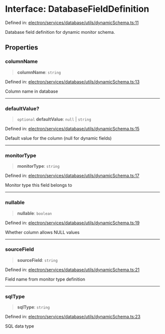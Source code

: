 # Interface: DatabaseFieldDefinition

Defined in: [electron/services/database/utils/dynamicSchema.ts:11](https://github.com/Nick2bad4u/Uptime-Watcher/blob/3cce0c3b352c8390536ca3c7399ece50a05faf18/electron/services/database/utils/dynamicSchema.ts#L11)

Database field definition for dynamic monitor schema.

## Properties

### columnName

> **columnName**: `string`

Defined in: [electron/services/database/utils/dynamicSchema.ts:13](https://github.com/Nick2bad4u/Uptime-Watcher/blob/3cce0c3b352c8390536ca3c7399ece50a05faf18/electron/services/database/utils/dynamicSchema.ts#L13)

Column name in database

***

### defaultValue?

> `optional` **defaultValue**: `null` \| `string`

Defined in: [electron/services/database/utils/dynamicSchema.ts:15](https://github.com/Nick2bad4u/Uptime-Watcher/blob/3cce0c3b352c8390536ca3c7399ece50a05faf18/electron/services/database/utils/dynamicSchema.ts#L15)

Default value for the column (null for dynamic fields)

***

### monitorType

> **monitorType**: `string`

Defined in: [electron/services/database/utils/dynamicSchema.ts:17](https://github.com/Nick2bad4u/Uptime-Watcher/blob/3cce0c3b352c8390536ca3c7399ece50a05faf18/electron/services/database/utils/dynamicSchema.ts#L17)

Monitor type this field belongs to

***

### nullable

> **nullable**: `boolean`

Defined in: [electron/services/database/utils/dynamicSchema.ts:19](https://github.com/Nick2bad4u/Uptime-Watcher/blob/3cce0c3b352c8390536ca3c7399ece50a05faf18/electron/services/database/utils/dynamicSchema.ts#L19)

Whether column allows NULL values

***

### sourceField

> **sourceField**: `string`

Defined in: [electron/services/database/utils/dynamicSchema.ts:21](https://github.com/Nick2bad4u/Uptime-Watcher/blob/3cce0c3b352c8390536ca3c7399ece50a05faf18/electron/services/database/utils/dynamicSchema.ts#L21)

Field name from monitor type definition

***

### sqlType

> **sqlType**: `string`

Defined in: [electron/services/database/utils/dynamicSchema.ts:23](https://github.com/Nick2bad4u/Uptime-Watcher/blob/3cce0c3b352c8390536ca3c7399ece50a05faf18/electron/services/database/utils/dynamicSchema.ts#L23)

SQL data type
